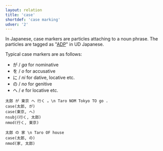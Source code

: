 ```yaml
---
layout: relation
title: 'case'
shortdef: 'case marking'
udver: '2'
---
```


In Japanese, case markers are particles attaching to a noun phrase.
The particles are tagged as "[ADP]()" in UD Japanese.

Typical case markers are as follows:

- が / *ga* for nominative
- を / *o* for accusative
- に / *ni* for dative, locative etc.
- の / *no* for genitive
- へ / *e* for locative etc.

~~~ sdparse
太郎 が 東京 へ 行く 。\n Taro NOM Tokyo TO go .
case(太郎, が)
case(東京, へ)
nsubj(行く, 太郎)
nmod(行く, 東京)
~~~

~~~ sdparse
太郎 の 家 \n Taro OF house
case(太郎, の)
nmod(家, 太郎)
~~~
<!-- Interlanguage links updated Ne 5. května 2024, 18:20:48 CEST -->
